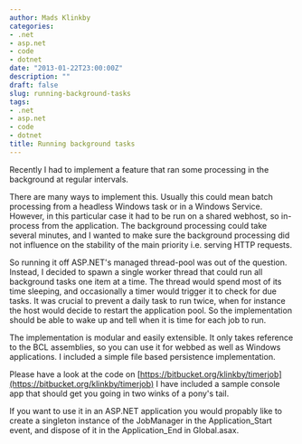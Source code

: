 ```yaml
---
author: Mads Klinkby
categories:
- .net
- asp.net
- code
- dotnet
date: "2013-01-22T23:00:00Z"
description: ""
draft: false
slug: running-background-tasks
tags:
- .net
- asp.net
- code
- dotnet
title: Running background tasks
---
```



Recently I had to implement a feature that ran some processing in the background at regular intervals. 

There are many ways to implement this. Usually this could mean batch processing from a headless Windows task or in a Windows Service. However, in this particular case it had to be run on a shared webhost, so in-process from the application. The background processing could take several minutes, and I wanted to make sure the background processing did not influence on the stability of the main priority i.e. serving HTTP requests.

So running it off ASP.NET's managed thread-pool was out of the question. Instead, I decided to spawn a single worker thread that could run all background tasks one item at a time. The thread would spend most of its time sleeping, and occasionally a timer would trigger it to check for due tasks. It was crucial to prevent a daily task to run twice, when for instance the host would decide to restart the application pool. So the implementation should be able to wake up and tell when it is time for each job to run.

The implementation is modular and easily extensible. It only takes reference to the BCL assemblies, so you can use it for webbed as well as Windows applications. I included a simple file based persistence implementation.

Please have a look at the code on [https://bitbucket.org/klinkby/timerjob](https://bitbucket.org/klinkby/timerjob) I have included a sample console app that should get you going in two winks of a pony's tail.

If you want to use it in an ASP.NET application you would propably like to create a singleton instance of the JobManager in the Application_Start event, and dispose of it in the Application_End in Global.asax.

